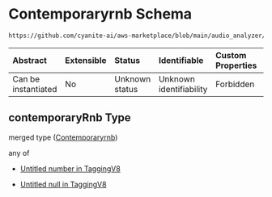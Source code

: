 # Contemporaryrnb Schema

```txt
https://github.com/cyanite-ai/aws-marketplace/blob/main/audio_analyzer/schemes/marketplace_v1/schema/TaggingV8.schema.json#/$defs/SubgenreScoresV1/properties/contemporaryRnb
```



| Abstract            | Extensible | Status         | Identifiable            | Custom Properties | Additional Properties | Access Restrictions | Defined In                                                                     |
| :------------------ | :--------- | :------------- | :---------------------- | :---------------- | :-------------------- | :------------------ | :----------------------------------------------------------------------------- |
| Can be instantiated | No         | Unknown status | Unknown identifiability | Forbidden         | Allowed               | none                | [TaggingV8.schema.json\*](../out/TaggingV8.schema.json "open original schema") |

## contemporaryRnb Type

merged type ([Contemporaryrnb](taggingv8-defs-subgenrescoresv1-properties-contemporaryrnb.md))

any of

* [Untitled number in TaggingV8](taggingv8-defs-subgenrescoresv1-properties-contemporaryrnb-anyof-0.md "check type definition")

* [Untitled null in TaggingV8](taggingv8-defs-subgenrescoresv1-properties-contemporaryrnb-anyof-1.md "check type definition")

